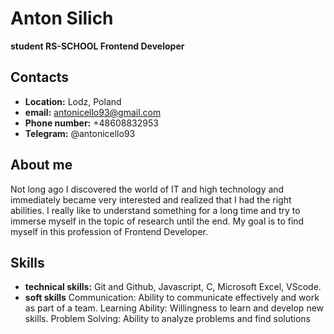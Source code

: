 # Anton Silich
**student RS-SCHOOL Frontend Developer**
## Contacts
* **Location:** Lodz, Poland
* **email:** antonicello93@gmail.com
* **Phone number:** +48608832953
* **Telegram:** @antonicello93
## About me
Not long ago I discovered the world of IT and high technology and immediately became very interested and realized that I had the right abilities. I really like to understand something for a long time and try to immerse myself in the topic of research until the end. My goal is to find myself in this profession of Frontend Developer.
## Skills
* **technical skills:** Git and Github, Javascript, C, Microsoft Excel, VScode.
* **soft skills** Communication: Ability to communicate effectively and work as part of a team.
Learning Ability: Willingness to learn and develop new skills.
Problem Solving: Ability to analyze problems and find solutions